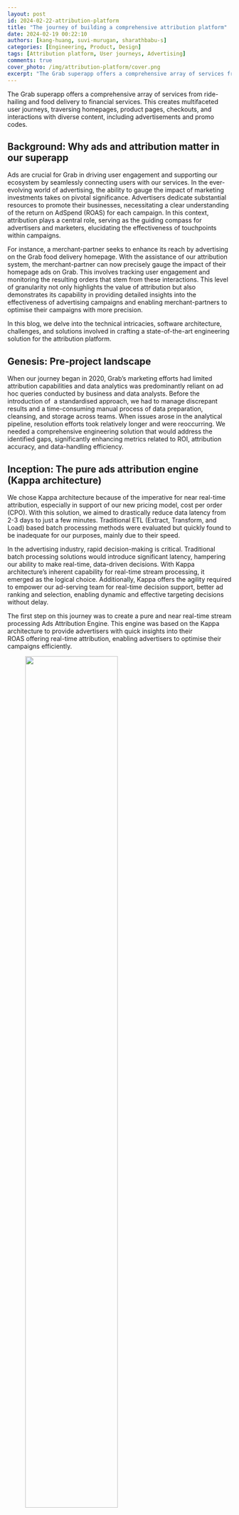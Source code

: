 ```yaml
---
layout: post
id: 2024-02-22-attribution-platform
title: "The journey of building a comprehensive attribution platform"
date: 2024-02-19 00:22:10
authors: [kang-huang, suvi-murugan, sharathbabu-s]
categories: [Engineering, Product, Design]
tags: [Attribution platform, User journeys, Advertising]
comments: true
cover_photo: /img/attribution-platform/cover.png
excerpt: "The Grab superapp offers a comprehensive array of services from ride-hailing and food delivery to financial services. This creates multifaceted user journeys, covering homepages, product pages, checkouts, and interactions with diverse content, including advertisements and promo codes. Read this to find out more."
---
```


The Grab superapp offers a comprehensive array of services from ride-hailing and food delivery to financial services. This creates multifaceted user journeys, traversing homepages, product pages, checkouts, and interactions with diverse content, including advertisements and promo codes.

## Background: Why ads and attribution matter in our superapp

Ads are crucial for Grab in driving user engagement and supporting our ecosystem by seamlessly connecting users with our services. In the ever-evolving world of advertising, the ability to gauge the impact of marketing investments takes on pivotal significance. Advertisers dedicate substantial resources to promote their businesses, necessitating a clear understanding of the return on AdSpend (ROAS) for each campaign. In this context, attribution plays a central role, serving as the guiding compass for advertisers and marketers, elucidating the effectiveness of touchpoints within campaigns.

For instance, a merchant-partner seeks to enhance its reach by advertising on the Grab food delivery homepage. With the assistance of our attribution system, the merchant-partner can now precisely gauge the impact of their homepage ads on Grab. This involves tracking user engagement and monitoring the resulting orders that stem from these interactions. This level of granularity not only highlights the value of attribution but also demonstrates its capability in providing detailed insights into the effectiveness of advertising campaigns and enabling merchant-partners to optimise their campaigns with more precision.

In this blog, we delve into the technical intricacies, software architecture, challenges, and solutions involved in crafting a state-of-the-art engineering solution for the attribution platform.

## Genesis: Pre-project landscape

When our journey began in 2020, Grab’s marketing efforts had limited attribution capabilities and data analytics was predominantly reliant on ad hoc queries conducted by business and data analysts. Before the introduction of  a standardised approach, we had to manage discrepant results and a time-consuming manual process of data preparation, cleansing, and storage across teams. When issues arose in the analytical pipeline, resolution efforts took relatively longer and were reoccurring. We needed a comprehensive engineering solution that would address the identified gaps, significantly enhancing metrics related to ROI, attribution accuracy, and data-handling efficiency.

## Inception: The pure ads attribution engine (Kappa architecture)

We chose Kappa architecture because of the imperative for near real-time attribution, especially in support of our new pricing model, cost per order (CPO). With this solution, we aimed to drastically reduce data latency from 2-3 days to just a few minutes. Traditional ETL (Extract, Transform, and Load) based batch processing methods were evaluated but quickly found to be inadequate for our purposes, mainly due to their speed.

In the advertising industry, rapid decision-making is critical. Traditional batch processing solutions would introduce significant latency, hampering our ability to make real-time, data-driven decisions. With Kappa architecture’s inherent capability for real-time stream processing, it emerged as the logical choice. Additionally, Kappa offers the agility required to empower our ad-serving team for real-time decision support, better ad ranking and selection, enabling dynamic and effective targeting decisions without delay.

The first step on this journey was to create a pure and near real-time stream processing Ads Attribution Engine. This engine was based on the Kappa architecture to provide advertisers with quick insights into their ROAS offering real-time attribution, enabling advertisers to optimise their campaigns efficiently.

<div class="post-image-section"><figure>
  <img src="/img/attribution-platform/image6.png" alt="" style="width:70%"><figcaption align="middle">High-level workflow of the Ads Attribution Engine</figcaption>
  </figure>
</div>

In this solution, we used the following tools in our tech stack:

*   Kafka for event streams
*   DDB for events storage
*   Amazon S3 as the data lake
*   An in-house stream processing framework similar to Keystone
*   Redis for caching events
*   ScyllaDB for storing ad metadata
*   Amazon relational database service (RDS) for analytics

<div class="post-image-section"><figure>
  <img src="/img/attribution-platform/image3.png" alt="" style="width:70%"><figcaption align="middle">Architecture of the near real-time stream processing Ads Attribution Engine</figcaption>
  </figure>
</div>

## Evolution: Merging marketing levers - Ads and promos

We began to envision a world where we could merge various marketing levers into a unified Attribution Engine, starting with ads and promos. This evolved vision also aimed to prevent order double counting (when a user interacts with both ads and promos in the same checkout), which would provide a more holistic attribution solution.

With the Unified Attribution Engine, we would also enable more sophisticated personalisation through machine learning models and drive higher conversions.

<div class="post-image-section"><figure>
  <img src="/img/attribution-platform/image1.png" alt="" style="width:70%"><figcaption align="middle">Unified Attribution Engine workflow, which included Promo touch points</figcaption>
  </figure>
</div>

The unified attribution engine used mostly the same tech stack, except for analytics where Druid was used instead of RDS.

<div class="post-image-section"><figure>
  <img src="/img/attribution-platform/image5.png" alt="" style="width:70%"><figcaption align="middle">Architecture of the Unified Attribution Engine</figcaption>
  </figure>
</div>

## Introspection: Identifying shortcomings and the path to improvement

While the unified attribution engine was a step in the right direction, it wasn't without its challenges. There were challenges related to real-time data processing costs, scalability for longer attribution windows, latency and lag issues, out-of-order events leading to misattribution, and the complexity of implementing multi-touch attribution models. To truly empower advertisers and enhance the attribution process, we knew we needed to evolve further.

## Rebirth: The birth of a full-fledged attribution platform ([Lambda architecture](https://www.databricks.com/glossary/lambda-architecture))

This journey eventually led us to build a full-fledged attribution platform using Lambda architecture, that blended both batch and real-time stream processing methods. With this change, our platform could rapidly and accurately process data and attribute the impact of ads and promos on user behaviour.

### Why Lambda architecture?

This choice was a strategic one – real-time processing is vital for tracking events as they occur, but it offers only a current snapshot of user behavior. This meant we would not be able to analyse historical data, which is a crucial aspect of accurate attribution and exploring multiple attribution models. Historical data allows us to identify trends, patterns, and correlations not evident in real-time data alone.

<div class="post-image-section"><figure>
  <img src="/img/attribution-platform/image2.png" alt="" style="width:60%"><figcaption align="middle">High level workflow for the full-fledged attribution platform with Lambda architecture</figcaption>
  </figure>
</div>

In this system’s tech stack, the key components are:

*   Coban, an in-house stream processing framework used for real-time data processing
*   Spark-based ETL jobs for batch processing
*   Amazon S3 as the data warehouse
*   An offline layer that is capable of providing historical context, handling large data volumes, performing complex analytics, and so on.

### Key benefits of the offline layer

*   Provides historical context: The offline layer enriches the attribution process by providing a historical perspective on user interactions, essential for precise attribution analysis spanning extended time periods.
*   Handling enormous data volumes: This layer efficiently manages and processes extensive data generated by advertising campaigns, ensuring that attribution seamlessly accommodates large-scale data sets.
*   Performs complex analytics: Enables more intricate computations and data analysis than real-time processing alone, the offline layer is instrumental in fine-tuning attribution models and enhancing their accuracy.
*   Ensures reliability in the face of challenges: By providing fault tolerance and resilience against system failures, the offline layer ensures the continuous and dependable operation of the attribution system, even during unexpected events.
*   Data storage and serving: Relying on Amazon S3, the storage layer for raw data optimises storage by building interactive reporting APIs.

<div class="post-image-section"><figure>
  <img src="/img/attribution-platform/image4.png" alt="" style="width:70%"><figcaption align="middle">Architecture of our comprehensive offline attribution platform</figcaption>
  </figure>
</div>

### Challenges with Lambda and mitigation

Lambda architecture allows us to have the accuracy and robustness of batch processing along with real-time stream processing. However, we noticed some drawbacks that may lead to complexity due to maintaining both batch and stream processing:

*   Operating two parallel systems for batch and stream processing can lead to increased complexity in production environments.
*   Lambda architecture requires two sets of business logic - one for the batch layer and another for the stream layer.

*   Synchronisation across both layers can make system alterations more challenging.
*   This dual implementation could also allude to inconsistencies and introduce potential bugs into the system.

To mitigate these complications, we’re establishing an optimisation strategy for our current system. By distinctly separating the responsibilities of our real-time pipelines from those of our offline jobs, we intend to harness the full potential of each approach, while simultaneously curbing the added complexity.

Hence, redefining the way we utilise Lambda Architecture, striking an efficient balance between real-time responsiveness and sturdy accuracy with the below proposal.

## Vanguard: Enhancements in the future

In the coming months, we will be implementing the optimisation strategy and improving our attribution platform solution. This strategy can be broken down into the following sections.

**Real-time pipeline handling time-sensitive data**: Real-time pipelines can process and deliver time-sensitive metrics like CPO-related data in near real-time, allowing for budget capping and immediate adjustments to marketing spend. This can provide us with actionable insights that can help with areas like real-time bidding, real-time marketing, or dynamic pricing. By limiting the volume of data through the real-time path, we can ensure it's more manageable and focused on immediate actionable data.

**Batch jobs handling all other reporting data**: Batch processing is best suited for computations that are not time-bound and where completeness is more important. By dedicating more time to the processing phase, batch processing can handle larger volumes and more complex computations, providing more comprehensive and accurate reporting.

This approach will simplify our Lambda architecture, as the batch and real-time pipelines will have clear separation of duties. It may also reduce the chance of discrepancies between the real-time and batch-processing datasets and lower the operational load of our real-time system.

## Conclusion: A holistic attribution picture

Through our journey of building a comprehensive attribution platform, we can now deliver a holistic and dependable view of user behaviour and empower merchant-partners to use insights from advertisements and promotions. This journey has been a long one, but we were able to improve our attribution solution in several ways:

*   Attribution latency: Successfully reduced attribution latency from 2-3 days to just a few minutes, ensuring that advertisers can access real-time insights and feedback.
*   Data accuracy: Through improved data collection and processing, we achieved data discrepancies of less than 1%, enhancing the accuracy and reliability of attribution data.
*   Conversion rate: Advertisers witnessed a significant increase in conversion rates, a direct result of our real-time attribution capabilities.
*   Cost efficiency: Embracing the Lambda architecture led to a ~25% reduction in real-time data processing costs, allowing for more efficient campaign optimisations.
*   Operational resilience: Building an offline layer provided fault tolerance and resilience against system failures, ensuring that our attribution system continued to operate seamlessly, even during unexpected events.

# Join us

Grab is the leading superapp platform in Southeast Asia, providing everyday services that matter to consumers. More than just a ride-hailing and food delivery app, Grab offers a wide range of on-demand services in the region, including mobility, food, package and grocery delivery services, mobile payments, and financial services across 428 cities in eight countries.

Powered by technology and driven by heart, our mission is to drive Southeast Asia forward by creating economic empowerment for everyone. If this mission speaks to you, [join our team](https://grab.careers/) today!
